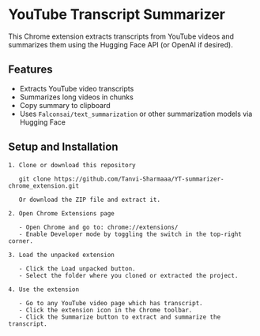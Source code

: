 # YouTube Transcript Summarizer

This Chrome extension extracts transcripts from YouTube videos and summarizes them using the Hugging Face API (or OpenAI if desired).

## Features

-  Extracts YouTube video transcripts
-  Summarizes long videos in chunks
-  Copy summary to clipboard
-  Uses `Falconsai/text_summarization` or other summarization models via Hugging Face

## Setup and Installation


```
1. Clone or download this repository

   git clone https://github.com/Tanvi-Sharmaaa/YT-summarizer-chrome_extension.git

   Or download the ZIP file and extract it.

2. Open Chrome Extensions page

   - Open Chrome and go to: chrome://extensions/
   - Enable Developer mode by toggling the switch in the top-right corner.

3. Load the unpacked extension

   - Click the Load unpacked button.
   - Select the folder where you cloned or extracted the project.

4. Use the extension

   - Go to any YouTube video page which has transcript.
   - Click the extension icon in the Chrome toolbar.
   - Click the Summarize button to extract and summarize the transcript.
```
